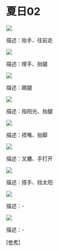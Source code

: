 # 夏日02

![](/assets/images/拍照姿势/人像姿势/单人姿势/活泼类/11.png)

<bqe>
描述：抬手、往前走
</bqe>

![](/assets/images/拍照姿势/人像姿势/单人姿势/活泼类/12.png)

<bqe>
描述：撑手、抬腿
</bqe>

![](/assets/images/拍照姿势/人像姿势/单人姿势/活泼类/13.png)

<bqe>
描述：踢腿
</bqe>

![](/assets/images/拍照姿势/人像姿势/单人姿势/活泼类/14.png)

<bqe>
描述：指阳光、抬腿
</bqe>

![](/assets/images/拍照姿势/人像姿势/单人姿势/活泼类/15.png)

<bqe>
描述：捂嘴、抬脚
</bqe>

![](/assets/images/拍照姿势/人像姿势/单人姿势/活泼类/16.png)

<bqe>
描述：叉腰、手打开
</bqe>

![](/assets/images/拍照姿势/人像姿势/单人姿势/活泼类/17.png)

<bqe>
描述：搭手、挡太阳
</bqe>

![](/assets/images/拍照姿势/人像姿势/单人姿势/活泼类/18.png)

<bqe>
描述：-
</bqe>

![](/assets/images/拍照姿势/人像姿势/单人姿势/活泼类/19.png)

<bqe>
描述：-
</bqe>


[[参考]](https://www.douyin.com/user/self?modal_id=7500767256567352635)